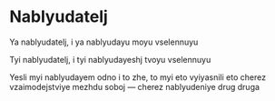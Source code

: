 #  Nablyudatelj

Ya nablyudatelj, i ya nablyudayu moyu vselennuyu

Tyi nablyudatelj, i tyi nablyudayeshj tvoyu vselennuyu

Yesli myi nablyudayem odno i to zhe, to myi eto vyiyasnili eto cherez vzaimodejstviye mezhdu soboj — cherez nablyudeniye drug druga
